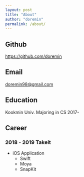 ```yaml
---
layout: post
title: "About"
author: "doremin"
permalink: /about/
---
```


## Github
<https://github.com/doremin>

## Email
<doremin98@gmail.com>

## Education
Kookmin Univ. Majoring in CS 2017-

## Career
### 2018 - 2019 Takeit
* iOS Application
    * Swift
    * Moya
    * SnapKit
